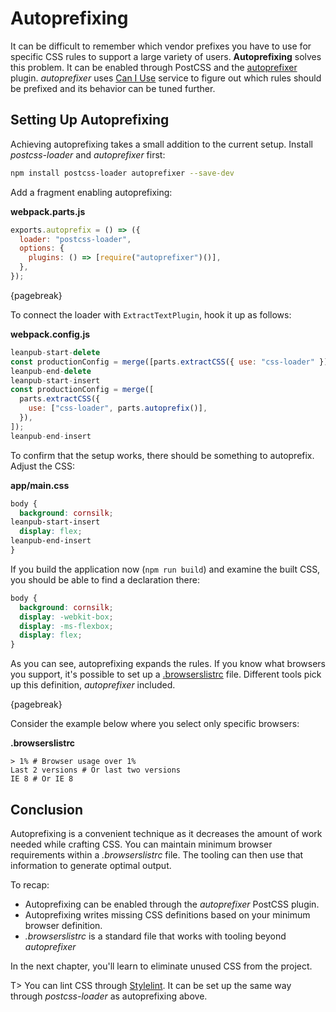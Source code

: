 # Autoprefixing

It can be difficult to remember which vendor prefixes you have to use for specific CSS rules to support a large variety of users. **Autoprefixing** solves this problem. It can be enabled through PostCSS and the [autoprefixer](https://www.npmjs.com/package/autoprefixer) plugin. *autoprefixer* uses [Can I Use](http://caniuse.com/) service to figure out which rules should be prefixed and its behavior can be tuned further.

## Setting Up Autoprefixing

Achieving autoprefixing takes a small addition to the current setup. Install *postcss-loader* and *autoprefixer* first:

```bash
npm install postcss-loader autoprefixer --save-dev
```

Add a fragment enabling autoprefixing:

**webpack.parts.js**

```javascript
exports.autoprefix = () => ({
  loader: "postcss-loader",
  options: {
    plugins: () => [require("autoprefixer")()],
  },
});
```

{pagebreak}

To connect the loader with `ExtractTextPlugin`, hook it up as follows:

**webpack.config.js**

```javascript
leanpub-start-delete
const productionConfig = merge([parts.extractCSS({ use: "css-loader" })]);
leanpub-end-delete
leanpub-start-insert
const productionConfig = merge([
  parts.extractCSS({
    use: ["css-loader", parts.autoprefix()],
  }),
]);
leanpub-end-insert
```

To confirm that the setup works, there should be something to autoprefix. Adjust the CSS:

**app/main.css**

```css
body {
  background: cornsilk;
leanpub-start-insert
  display: flex;
leanpub-end-insert
}
```

If you build the application now (`npm run build`) and examine the built CSS, you should be able to find a declaration there:

```css
body {
  background: cornsilk;
  display: -webkit-box;
  display: -ms-flexbox;
  display: flex;
}
```

As you can see, autoprefixing expands the rules. If you know what browsers you support, it's possible to set up a [.browserslistrc](https://www.npmjs.com/package/browserslist) file. Different tools pick up this definition, *autoprefixer* included.

{pagebreak}

Consider the example below where you select only specific browsers:

**.browserslistrc**

```
> 1% # Browser usage over 1%
Last 2 versions # Or last two versions
IE 8 # Or IE 8
```

## Conclusion

Autoprefixing is a convenient technique as it decreases the amount of work needed while crafting CSS. You can maintain minimum browser requirements within a *.browserslistrc* file. The tooling can then use that information to generate optimal output.

To recap:

* Autoprefixing can be enabled through the *autoprefixer* PostCSS plugin.
* Autoprefixing writes missing CSS definitions based on your minimum browser definition.
* *.browserslistrc* is a standard file that works with tooling beyond *autoprefixer*

In the next chapter, you'll learn to eliminate unused CSS from the project.

T> You can lint CSS through [Stylelint](http://stylelint.io/). It can be set up the same way through *postcss-loader* as autoprefixing above.
